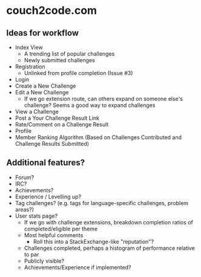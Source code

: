 # couch2code.com

## Ideas for workflow

- Index View	
	- A trending list of popular challenges
	- Newly submitted challenges
- Registration
	- Unlinked from profile completion (Issue #3)
- Login
- Create a New Challenge
- Edit a New Challenge
	- If we go extension route, can others expand on someone else's challenge? Seems a good way to expand challenges
- View a Challenge
- Post a Your Challenge Result Link
- Rate/Comment on a Challenge Result
- Profile
- Member Ranking Algorithm (Based on Challenges Contributed and Challenge Results Submitted)

## Additional features?
- Forum?
- IRC?
- Achievements?
- Experience / Levelling up?
- Tag challenges? (e.g. tags for language-specific challenges, problem areas?)
- User stats page?
	- If we go with challenge extensions, breakdown completion ratios of completed/eligible per theme
	- Most helpful comments
		- Roll this into a StackExchange-like "reputation"?
	- Challenges completed, perhaps a histogram of performance relative to par
	- Publicly visible?
	- Achievements/Experience if implemented?

